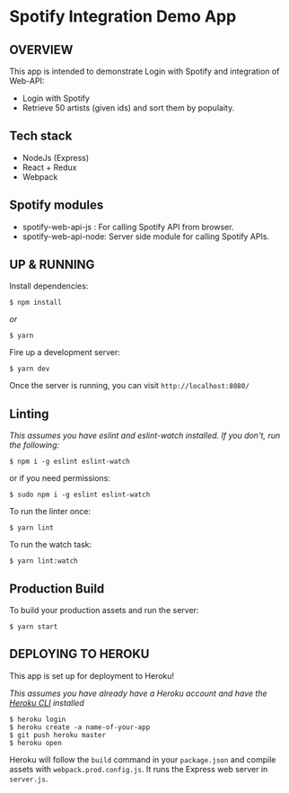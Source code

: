 # Spotify Integration Demo App

## OVERVIEW
This app is intended to demonstrate Login with Spotify and integration of Web-API:

* Login with Spotify
* Retrieve 50 artists (given ids) and sort them by populaity.

## Tech stack

* NodeJs (Express)
* React + Redux
* Webpack

## Spotify modules

* spotify-web-api-js : For calling Spotify API from browser.
* spotify-web-api-node: Server side module for calling Spotify APIs.

## UP & RUNNING
Install dependencies:
```
$ npm install
```
_or_
```
$ yarn
```

Fire up a development server:
```
$ yarn dev
```

Once the server is running, you can visit `http://localhost:8080/`

## Linting
_This assumes you have eslint and eslint-watch installed. If you don't, run the following:_
```
$ npm i -g eslint eslint-watch
```
or if you need permissions:
```
$ sudo npm i -g eslint eslint-watch
```

To run the linter once:
```
$ yarn lint
```

To run the watch task:
```
$ yarn lint:watch
```

## Production Build

To build your production assets and run the server:
```
$ yarn start
```

## DEPLOYING TO HEROKU
This app is set up for deployment to Heroku!

_This assumes you have already have a Heroku account and have the [Heroku CLI](https://devcenter.heroku.com/articles/heroku-cli) installed_
```
$ heroku login
$ heroku create -a name-of-your-app
$ git push heroku master
$ heroku open
```

Heroku will follow the `build` command in your `package.json` and compile assets with `webpack.prod.config.js`. It runs the Express web server in `server.js`.